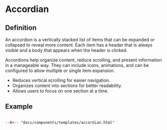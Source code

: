 # Accordian

## Definition

An accordion is a vertically stacked list of items that can be expanded or collapsed to reveal more content. Each item has a header that is always visible and a body that appears when the header is clicked.

Accordions help organize content, reduce scrolling, and present information in a manageable way. They can include icons, animations, and can be configured to allow multiple or single item expansion.

- Reduces vertical scrolling for easier navigation.
- Organizes content into sections for better readability.
- Allows users to focus on one section at a time.

## Example

```html

--8<-- "docs/components/templates/accordian.html"

```
